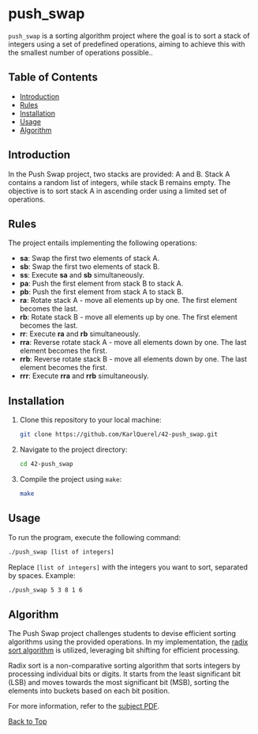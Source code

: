 <a id="top"></a>

# push_swap
`push_swap` is a sorting algorithm project where the goal is to sort a stack of integers using a set of predefined operations, aiming to achieve this with the smallest number of operations possible..

## Table of Contents
- [Introduction](#introduction)
- [Rules](#rules)
- [Installation](#installation)
- [Usage](#usage)
- [Algorithm](#algorithm)

## Introduction
In the Push Swap project, two stacks are provided: A and B. Stack A contains a random list of integers, while stack B remains empty. The objective is to sort stack A in ascending order using a limited set of operations.

## Rules
The project entails implementing the following operations: 
- **sa**: Swap the first two elements of stack A.
- **sb**: Swap the first two elements of stack B.
- **ss**: Execute **sa** and **sb** simultaneously.
- **pa**: Push the first element from stack B to stack A.
- **pb**: Push the first element from stack A to stack B.
- **ra**: Rotate stack A - move all elements up by one. The first element becomes the last.
- **rb**: Rotate stack B - move all elements up by one. The first element becomes the last.
- **rr**: Execute **ra** and **rb** simultaneously.
- **rra**: Reverse rotate stack A - move all elements down by one. The last element becomes the first.
- **rrb**: Reverse rotate stack B - move all elements down by one. The last element becomes the first.
- **rrr**: Execute **rra** and **rrb** simultaneously.

## Installation
1. Clone this repository to your local machine:
	```sh
	git clone https://github.com/KarlQuerel/42-push_swap.git
	```

2. Navigate to the project directory:
	```sh
	cd 42-push_swap
	```

3. Compile the project using `make`:
	```sh
	make
	```

## Usage
To run the program, execute the following command:

```bash
./push_swap [list of integers]
```

Replace `[list of integers]` with the integers you want to sort, separated by spaces. Example:
```bash
./push_swap 5 3 8 1 6
```
## Algorithm
The Push Swap project challenges students to devise efficient sorting algorithms using the provided operations. In my implementation, the [radix sort algorithm](https://en.wikipedia.org/wiki/Radix_sort) is utilized, leveraging bit shifting for efficient processing.

Radix sort is a non-comparative sorting algorithm that sorts integers by processing individual bits or digits. It starts from the least significant bit (LSB) and moves towards the most significant bit (MSB), sorting the elements into buckets based on each bit position.

For more information, refer to the [subject PDF](https://github.com/KarlQuerel/42-push_swap/blob/master/docs/en.subject.pdf).


[Back to Top](#top)
